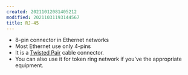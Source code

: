 ```yaml
---
created: 20211012081405212
modified: 20211031193144567
title: RJ-45
---
```


- 8-pin connector in Ethernet networks
- Most Ethernet use only 4-pins
- It is a [Twisted Pair](#Twisted%20Pair) cable connector.
- You can also use it for token ring network if you've the appropriate equipment.
